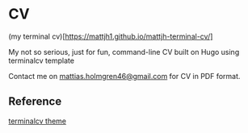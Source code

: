 # CV

(my terminal cv)[https://mattjh1.github.io/mattjh-terminal-cv/]

My not so serious, just for fun, command-line CV built on Hugo using terminalcv template

Contact me on mattias.holmgren46@gmail.com for CV in PDF format.

## Reference

[terminalcv theme](https://github.com/4s3ti/terminalcv)
